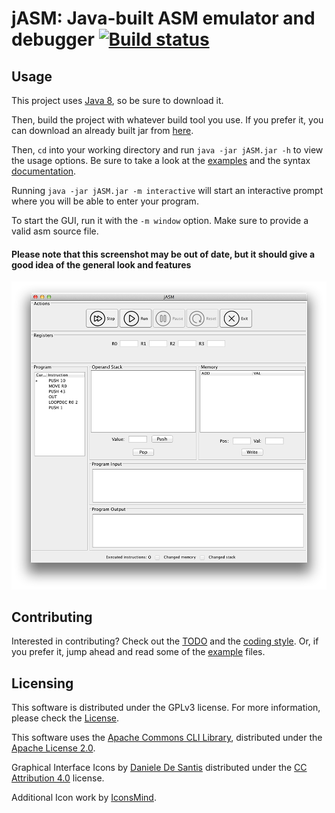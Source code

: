 # jASM: Java-built ASM emulator and debugger [![Build status](https://travis-ci.org/ergl/jASM.svg)](https://travis-ci.org/ergl/jASM/)

## Usage

This project uses [Java 8](http://www.oracle.com/technetwork/java/javase/downloads/jdk8-downloads-2133151.html), so be sure to download it.

Then, build the project with whatever build tool you use. If you prefer it, you can download an already built jar from [here](https://dl.dropboxusercontent.com/u/29178650/jASM.jar).

Then, `cd` into your working directory and run `java -jar jASM.jar -h` to view the usage options. Be sure to take a look at the [examples](examples/) and the syntax [documentation](doc/Syntax.md).

Running `java -jar jASM.jar -m interactive` will start an interactive prompt where you will be able to enter your program.

To start the GUI, run it with the `-m window` option. Make sure to provide a valid asm source file.

#### Please note that this screenshot may be out of date, but it should give a good idea of the general look and features

![Screenshot](screenshot.png)

## Contributing

Interested in contributing? Check out the [TODO](TODO.md) and the [coding style](doc/CodingStyle.md). Or, if you prefer it,
jump ahead and read some of the [example](examples/) files.


## Licensing

This software is distributed under the GPLv3 license. For more information, please check the [License](LICENSE).

This software uses the [Apache Commons CLI Library](http://commons.apache.org/proper/commons-cli/), distributed under the [Apache License 2.0](http://www.apache.org/licenses/LICENSE-2.0.txt).

Graphical Interface Icons by [Daniele De Santis](http://www.danieledesantis.net/) distributed under the [CC Attribution 4.0](http://creativecommons.org/licenses/by/4.0/legalcode) license.

Additional Icon work by [IconsMind](https://www.iconsmind.com).


